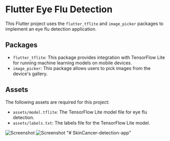 # Flutter Eye Flu Detection

This Flutter project uses the `flutter_tflite` and `image_picker` packages to implement an eye flu detection application.

## Packages

- `flutter_tflite`: This package provides integration with TensorFlow Lite for running machine learning models on mobile devices.
- `image_picker`: This package allows users to pick images from the device's gallery.

## Assets

The following assets are required for this project:

- `assets/model.tflite`: The TensorFlow Lite model file for eye flu detection.
- `assets/labels.txt`: The labels file for the TensorFlow Lite model.



![Screenshot](/assets/ss1.jpg)
![Screenshot](/assets/ss2.jpg)
"# SkinCancer-detection-app" 
